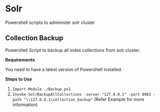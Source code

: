 # Solr
Powershell scripts to administer solr cluster

## Collection Backup
Powershell Script to backup all index collections from solr cluster.

**Requirements**

You need to have a latest version of Powershell installed.

**Steps to Use**
1. `Import-Module ./Backup.ps1`
2. `Invoke-SolrBackupAllCollections -server "127.0.0.1" -port 8983 -path "\\127.0.0.1\collection_backup"` (Refer Example for more information)

